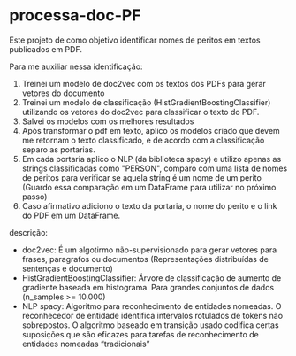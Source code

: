 # processa-doc-PF

Este projeto de como objetivo identificar nomes de peritos em textos publicados em PDF.

Para me auxiliar nessa identificação:
1) Treinei um modelo de doc2vec com os textos dos PDFs para gerar vetores do documento
2) Treinei um modelo de classificação (HistGradientBoostingClassifier) utilizando os vetores do doc2vec para classificar o texto do PDF.
3) Salvei os modelos com os melhores resultados
4) Após transformar o pdf em texto, aplico os modelos criado que devem me retornam o texto classificado, e de acordo com a classificação separo as portarias.
5) Em cada portaria aplico o NLP (da biblioteca spacy) e utilizo apenas as strings classificadas como "PERSON", comparo com uma lista de nomes de peritos para verificar se aquela string
é um nome de um perito (Guardo essa comparação em um DataFrame para utilizar no próximo passo)
6) Caso afirmativo adiciono o texto da portaria, o nome do perito e o link do PDF em um DataFrame.

descrição:
- doc2vec: É um algotirmo não-supervisionado para gerar vetores para frases, paragrafos ou documentos (Representações distribuídas de sentenças e documento)
- HistGradientBoostingClassifier: Árvore de classificação de aumento de gradiente baseada em histograma. Para grandes conjuntos de dados (n_samples >= 10.000)
- NLP spacy: Algoritmo para reconhecimento de entidades nomeadas. O reconhecedor de entidade identifica intervalos rotulados de tokens não sobrepostos. O algoritmo baseado em transição usado codifica certas suposições que são eficazes para tarefas de reconhecimento de entidades nomeadas “tradicionais”
